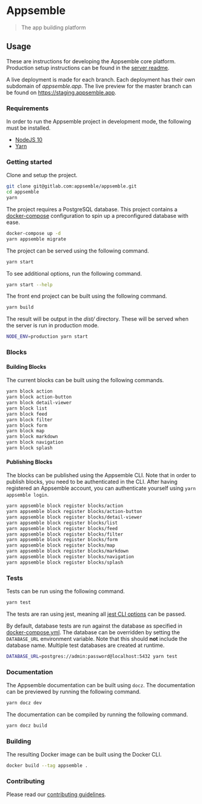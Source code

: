 # Appsemble

> The app building platform

## Usage

These are instructions for developing the Appsemble core platform. Production setup instructions can
be found in the [server readme](server/README.md).

A live deployment is made for each branch. Each deployment has their own subdomain of
_appsemble.app_. The live preview for the master branch can be found on
https://staging.appsemble.app.

### Requirements

In order to run the Appsemble project in development mode, the following must be installed.

- [NodeJS 10][]
- [Yarn][]

### Getting started

Clone and setup the project.

```sh
git clone git@gitlab.com:appsemble/appsemble.git
cd appsemble
yarn
```

The project requires a PostgreSQL database. This project contains a [docker-compose][] configuration
to spin up a preconfigured database with ease.

```sh
docker-compose up -d
yarn appsemble migrate
```

The project can be served using the following command.

```sh
yarn start
```

To see additional options, run the following command.

```sh
yarn start --help
```

The front end project can be built using the following command.

```sh
yarn build
```

The result will be output in the _dist/_ directory. These will be served when the server is run in
production mode.

```sh
NODE_ENV=production yarn start
```

### Blocks

#### Building Blocks

The current blocks can be built using the following commands.

```sh
yarn block action
yarn block action-button
yarn block detail-viewer
yarn block list
yarn block feed
yarn block filter
yarn block form
yarn block map
yarn block markdown
yarn block navigation
yarn block splash
```

#### Publishing Blocks

The blocks can be published using the Appsemble CLI. Note that in order to publish blocks, you need
to be authenticated in the CLI. After having registered an Appsemble account, you can authenticate
yourself using `yarn appsemble login`.

```sh
yarn appsemble block register blocks/action
yarn appsemble block register blocks/action-button
yarn appsemble block register blocks/detail-viewer
yarn appsemble block register blocks/list
yarn appsemble block register blocks/feed
yarn appsemble block register blocks/filter
yarn appsemble block register blocks/form
yarn appsemble block register blocks/map
yarn appsemble block register blocks/markdown
yarn appsemble block register blocks/navigation
yarn appsemble block register blocks/splash
```

### Tests

Tests can be run using the following command.

```sh
yarn test
```

The tests are ran using jest, meaning all [jest CLI options][] can be passed.

By default, database tests are run against the database as specified in
[docker-compose.yml](docker-compose.yml). The database can be overridden by setting the
`DATABASE_URL` environment variable. Note that this should **not** include the database name.
Multiple test databases are created at runtime.

```sh
DATABASE_URL=postgres://admin:password@localhost:5432 yarn test
```

### Documentation

The Appsemble documentation can be built using `docz`. The documentation can be previewed by running
the following command.

```sh
yarn docz dev
```

The documentation can be compiled by running the following command.

```sh
yarn docz build
```

### Building

The resulting Docker image can be built using the Docker CLI.

```sh
docker build --tag appsemble .
```

### Contributing

Please read our [contributing guidelines](./CONTRIBUTING.md).

[docker-compose]: https://docs.docker.com/compose
[docker credentials store]:
  https://docs.docker.com/engine/reference/commandline/login/#credentials-store
[jest cli options]: https://jestjs.io/docs/en/cli
[nodejs 10]: https://nodejs.org
[yarn]: https://yarnpkg.com
